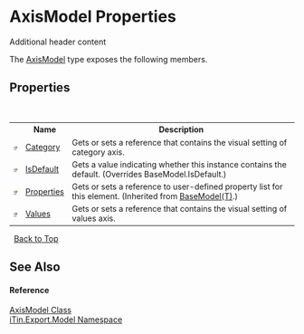 # AxisModel Properties
Additional header content 

The <a href="T_iTin_Export_Model_AxisModel">AxisModel</a> type exposes the following members.


## Properties
&nbsp;<table><tr><th></th><th>Name</th><th>Description</th></tr><tr><td>![Public property](media/pubproperty.gif "Public property")</td><td><a href="P_iTin_Export_Model_AxisModel_Category">Category</a></td><td>
Gets or sets a reference that contains the visual setting of category axis.</td></tr><tr><td>![Public property](media/pubproperty.gif "Public property")</td><td><a href="P_iTin_Export_Model_AxisModel_IsDefault">IsDefault</a></td><td>
Gets a value indicating whether this instance contains the default.
 (Overrides BaseModel.IsDefault.)</td></tr><tr><td>![Public property](media/pubproperty.gif "Public property")</td><td><a href="P_iTin_Export_Model_BaseModel_1_Properties">Properties</a></td><td>
Gets or sets a reference to user-defined property list for this element.
 (Inherited from <a href="T_iTin_Export_Model_BaseModel_1">BaseModel(T)</a>.)</td></tr><tr><td>![Public property](media/pubproperty.gif "Public property")</td><td><a href="P_iTin_Export_Model_AxisModel_Values">Values</a></td><td>
Gets or sets a reference that contains the visual setting of values axis.</td></tr></table>&nbsp;
<a href="#axismodel-properties">Back to Top</a>

## See Also


#### Reference
<a href="T_iTin_Export_Model_AxisModel">AxisModel Class</a><br /><a href="N_iTin_Export_Model">iTin.Export.Model Namespace</a><br />